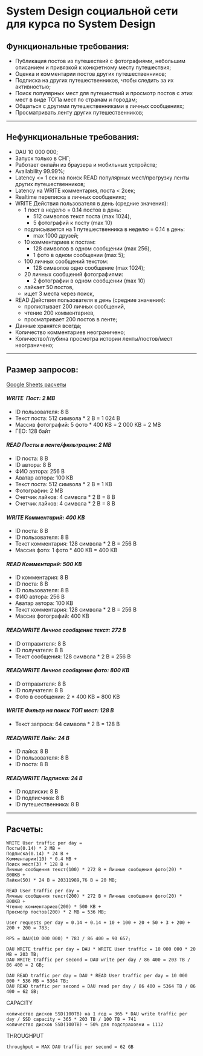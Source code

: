 # System Design социальной сети для курса по System Design

## Функциональные требования:
- Публикация постов из путешествий с фотографиями, небольшим описанием и привязкой к конкретному месту путешествия;
- Оценка и комментарии постов других путешественников;
- Подписка на других путешественников, чтобы следить за их активностью;
- Поиск популярных мест для путешествий и просмотр постов с этих мест в виде ТОПа мест по странам и городам;
- Общаться с другими путешественниками в личных сообщениях;
- Просматривать ленту других путешественников;
---
## Нефункциональные требования:
- DAU 10 000 000;
- Запуск только в СНГ;
- Работает онлайн из браузера и мобильных устройств;
- Availability 99.99%;
- Latency <= 1 сек на поиск READ популярных мест/прогрузку ленты других путешественников;
- Latency на WRITE комментария, поста < 2сек;
- Realtime переписка в личных сообщениях;
- WRITE Действия пользователя в день (средние значения):
  - 1 пост в неделю = 0.14 постов в день:
    -  512 символов текст поста (max 1024),
    -  5 фотографий к посту (max 10)
  - подписывается на 1 путешественника в неделю = 0.14 в день:
    - max 1000 друзей;
  - 10 комментариев к постам:
    - 128 символов в одном сообщении (max 256),
    - 1 фото в одном сообщении (max 5);
  - 100 личных сообщений текстом:
    - 128 символов одно сообщение (max 1024);
  - 20 личных сообщений фотографиями:
    -  2 фотографии в одном сообщении (max 10)
  - лайкает 50 постов,
   - ищет 3 места через поиск,
- READ Действия пользователя в день (средние значения):
  - пролистывает 200 личных сообщений,
  - чтение 200 комментариев,
  - просматривает 200 постов в ленте;
- Данные хранятся всегда;
- Количество комментариев неограничено;
- Количество/глубина просмотра истории ленты/постов/мест неограничено;
---
## Размер запросов:
[Google Sheets расчеты](https://docs.google.com/spreadsheets/d/155onyxw7PWFR-YExZn2ziP-an_p7lt6MJ3RuJGw5PVI/edit?usp=sharing)
#### _WRITE  Пост: 2 MB_
- ID пользователя: 8 B
- Текст поста: 512 символа * 2 B = 1 024 B
- Массив фотографий: 5 фото * 400 KB = 2 000 KB = 2 MB
- ГЕО: 128 байт

#### _READ Посты в ленте/фильтрации: 2 MB_
- ID поста: 8 B
- ID автора: 8 B
- ФИО автора: 256 B
- Аватар автора: 100 KB
- Текст поста: 512 символа * 2 B = 1 KB
- Фотографии: 2 MB
- Счетчик лайков: 4 символа * 2 B = 8 B
- Счетчик лайков: 4 символа * 2 B = 8 B

#### _WRITE Комментарий: 400 KB_
- ID поста: 8 B
- ID пользователя: 8 B
- Текст комментария: 128 символа * 2 B = 256 B
- Массив фото: 1 фото * 400 KB = 400 KB

#### _READ Комментарий: 500 KB_
- ID комментария: 8 B
- ID поста: 8 B
- ID пользователя: 8 B
- ФИО автора: 256 B
- Аватар автора: 100 KB
- Текст комментария: 128 символа * 2 B = 256 B
- Массив фотографий: 400 KB

#### _READ/WRITE Личное сообщение текст: 272 B_
- ID отправителя: 8 B
- ID получателя: 8 B
- Текст сообщения: 128 символа * 2 B = 256 B

#### _READ/WRITE Личное сообщение фото: 800 KB_
- ID отправителя: 8 B
- ID получателя: 8 B
- Фото в сообщении: 2 * 400 KB = 800 KB

#### _WRITE Фильтр на поиск ТОП мест: 128 B_
- Текст запроса: 64 символа * 2 B = 128 B

#### _READ/WRITE Лайк: 24 B_
- ID лайка: 8 B
- ID пользователя: 8 B
- ID поста: 8 B

#### _READ/WRITE Подписка: 24 B_
- ID подписки: 8 B
- ID подписчика: 8 B
- ID путешественника: 8 B
---
## Расчеты:
```
WRITE User traffic per day = 
Посты(0.14) * 2 MB + 
Подписка(0.14) * 24 B + 
Комментарии(10) * 0.4 MB +
Поиск мест(3) * 128 B + 
Личные сообщения текст(100) * 272 B + Личные сообщения фото(20) * 800KB +
Лайки(50) * 24 B = 20311989,76 B = 20 MB;

READ User traffic per day = 
Личные сообщения текст(200) * 272 B + Личные сообщения фото(20) * 800KB +
Чтение комментариев(200) * 500 KB + 
Просмотр постов(200) * 2 MB = 536 MB;

User requests per day = 0.14 + 0.14 + 10 + 100 + 20 + 50 + 3 + 200 + 200 + 200 = 783;

RPS = DAU(10 000 000) * 783 / 86 400 = 90 657;

DAU WRITE traffic per day = DAU * WRITE User traffic = 10 000 000 * 20 MB = 203 TB;
DAU WRITE traffic per second = DAU write per day / 86 400 = 203 TB / 86 400 = 2 GB;

DAU READ traffic per day = DAU * READ User traffic per day = 10 000 000 * 536 MB = 5364 TB;
DAU READ traffic per second = DAU read per day / 86 400 = 5364 TB / 86 400 = 62 GB;
```

CAPACITY
```
количество дисков SSD(100TB) на 1 год = 365 * DAU write traffic per day / SSD capacity = 365 * 203 TB / 100 TB = 741
количество дисков SSD(100TB) + 50% для подстраховки = 1112
```

THROUGHPUT
```
throughput = MAX DAU traffic per second = 62 GB
```
